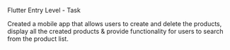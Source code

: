 Flutter Entry Level - Task

Created a mobile app that allows users to create and delete the products, display all the
created products & provide functionality for users to search from the product list.
